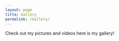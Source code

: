 ```yaml
---
layout: page
title: Gallery
permalink: /Gallery/
---
```


Check out my pictures and videos here is my gallery!
